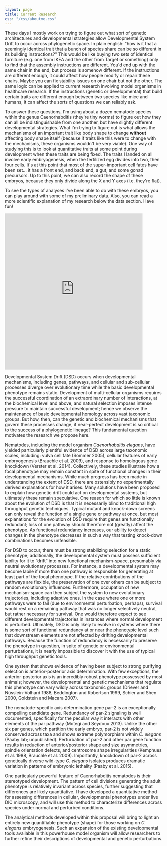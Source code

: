 ```yaml
---
layout: page
title: Current Research
css: "/css/aboutme.css"
---
```


<div id="aboutme-section">
  

<p class="about-text">
<span class="fa fa-bug about-icon"></span> 
These days I mostly work on trying to figure out what sort of genetic architectures and developmental strategies allow Developmental System Drift to occur across phylogenetic space. In plain english: "how is it that a seemingly identical trait that a bunch of species share can be so different in its building instructions?" This would be like buying two sets of identical furniture (e.g. one from IKEA and the other from Target or something) only to find that the assembly instructions are different. You'd end up with the same chair in the end, but process is somehow different. If the instructions are different enough, it could affect how people modify or repair these chairs. Maybe you can fix stability issues on one chair but not the other. The same logic can be applied to current research involving model organisms in healthcare research. If the instructions (genetic or developmental) that build certain traits are different enough between two species like mice and humans, it can affect the sorts of questions we can reliably ask. 

To answer these questions, I'm using about a dozen nematode species within the genus Caenorhabditis (they're tiny worms) to figure out how they can all be indistinguishable from one another, but have slightly different developmental strategies. What I'm trying to figure out is what allows the mechanisms of an important trait like body shape to change <strong>without</strong> affecting body shape itself (because if traits like this were to change with the mechanisms, these organisms wouldn't be very viable). One way of studying this is to look at quantitative traits at some point during development when these traits are being fixed. The traits I landed on all involve early embryogenesis, when the fertilized egg divides into two, then four cells. It's at this point that most of the super-important cell fates have been set... it has a front end, and back end, a gut, and some gonad precursors. Up to this point, we can also record the shape of these embryos, because they only divide along the X and Y axes (i.e. they're flat). 

To see the types of analyses I've been able to do with these embryos, you can play around with some of my preliminary data. Also, you can read a more scientific explanation of my research below the data section. Have fun!
</p>

<iframe src="https://testanick.shinyapps.io/dsd_data/" style="border: none; width: 440px; height: 500px"></iframe>

<p class="about-text">
Developmental System Drift (DSD) occurs when developmental mechanisms, including genes, pathways, and cellular and sub-cellular processes diverge over evolutionary time while the basic developmental phenotype remains static. Development of multi-cellular organisms requires the successful coordination of an extraordinary number of interactions, at the biochemical level and above, and natural selection imposes intense pressure to maintain successful development; hence we observe the maintenance of basic developmental homology across vast taxonomic groups. But how, then, can the genetic and biochemical mechanisms that govern these processes change, if near-perfect development is so critical to the success of a phylogenetic lineage? This fundamental question motivates the research we propose here.   

Nematodes, including the model organism <i>Caenorhabditis elegans</i>, have yielded particularly plentiful evidence of DSD across large taxonomic scales, including: vulva cell fate (Sommer 2005), cellular features of early embryogenesis (Brauchle et al. 2009), and response to homologous gene knockdown (Verster et al. 2014). Collectively, these studies illustrate how a focal phenotype may remain constant in spite of functional changes in their developmental mechanisms. While much progress has been made in understanding the extent of DSD, there are ostensibly no experimentally derived explanations for how it arises. Many solutions have been proposed to explain how genetic drift could act on developmental systems, but ultimately these remain speculative. One reason for which so little is known about the evolution of DSD is that it is necessarily blind to traditional high throughput genetic techniques. Typical mutant and knock-down screens can only reveal the function of a single gene or pathway at once, but most explanations for the evolution of DSD require that genes are functionally redundant; loss of one pathway should therefore not (greatly) affect the phenotype. As functional redundancy increases, our ability to detect changes in the phenotype decreases in such a way that testing knock-down combinations becomes unfeasible. 

For DSD to occur, there must be strong stabilizing selection for a static phenotype; additionally, the developmental system must possess sufficient lability for it to “drift” into new functional mechanism-space, presumably via neutral evolutionary processes. For instance, a developmental system may become labile if more than one pathway is responsible for generating at least part of the focal phenotype. If the relative contributions of the pathways are flexible, the preservation of one over others can be subject to random evolutionary influences. Furthermore, occupation of new mechanism-space can then subject the system to new evolutionary trajectories, including adaptive ones. In the case where one or more pathways were to fail (due to environmental perturbation, perhaps), survival would rest on a remaining pathway that was no longer selectively neutral, but rather necessary for survival. One would therefore expect to see different developmental trajectories in instances where normal development is perturbed. Ultimately, DSD is only likely to evolve in systems where there is some sort of functional redundancy at or near the phenotypic level such that downstream elements are not affected by drifting developmental pathways. Because the function of redundancy is necessarily to preserve the phenotype in question, in spite of genetic or environmental perturbations, it is nearly impossible to discover it with the use of typical high throughput genetic tools. 

One system that shows evidence of having been subject to strong purifying selection is anterior-posterior axis determination. With few exceptions, the anterior-posterior axis is an incredibly robust phenotype possessed by most animals; however, the developmental and genetic mechanisms that regulate this phenotype can vary wildly across taxonomic groups (Driever and Nüsslein-Volhard 1988, Beddington and Robertson 1999, Schier and Shen 2000, Goldstein and Macara 2007). 

The nematode-specific axis determination gene par-2 is an exceptionally compelling candidate gene. Redundancy of par-2 signaling is well documented, specifically for the peculiar way it interacts with other elements of the par pathway (Motegi and Seydoux 2013). Unlike the other six par genes, which partition the early embryo,  par-2 is not widely conserved across taxa and shows extreme polymorphism within <i>C. elegans</i> (Paaby lab; unpublished). Perturbation of par-2 and other par gene function results in reduction of anterior/posterior shape and size asymmetries, spindle orientation defects, and centrosome shape irregularities (Kemphues et al. 1988, Brauchle et al. 2009). Importantly, knockdown of par-2 across genetically diverse wild-type <i>C. elegans</i> isolates produces dramatic variation in patterns of embryonic lethality (Paaby et al. 2015).

One particularly powerful feature of Caenorhabditis nematodes is their stereotyped development. The pattern of cell divisions generating the adult phenotype is relatively invariant across species, further suggesting that differences are likely quantitative. I have developed a quantitative method for assessing differences in cellular, developmental phenotypes under live DIC microscopy, and will use this method to characterize differences across species under normal and perturbed conditions.

The analytical methods developed within this proposal will bring to light an entirely new quantifiable phenotype (shape) for those working on <i>C. elegans</i> embryogenesis. Such an expansion of the existing developmental tools available in this powerhouse model organism will allow researchers to further refine their descriptions of developmental and genetic perturbations.
</p>
